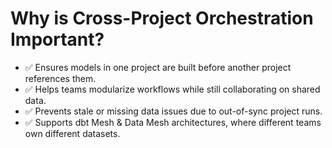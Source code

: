 # Why is Cross-Project Orchestration Important?
+ ✅ Ensures models in one project are built before another project references them.
+ ✅ Helps teams modularize workflows while still collaborating on shared data.
+ ✅ Prevents stale or missing data issues due to out-of-sync project runs.
+ ✅ Supports dbt Mesh & Data Mesh architectures, where different teams own different datasets.
